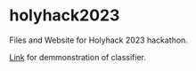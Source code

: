 # holyhack2023
Files and Website for Holyhack 2023 hackathon.

[Link](https://colab.research.google.com/drive/1asa3ewD6KBI6OFw7SGPm-uR6jnx8lBMF?authuser=5#scrollTo=ktT5XgznP6fj) for demmonstration of classifier.
